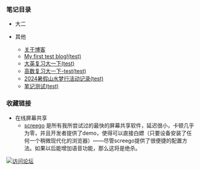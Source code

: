 ### 笔记目录

- 大二

- 其他
  - [关于博客](https://beijiushare.github.io/about.html)
  - [My first test blog!(test)](https://beijiushare.github.io/post/My%20first%20test%20blog%21.html)
  - [大英复习大一下(test)](https://beijiushare.github.io/post/da-ying-fu-xi-da-yi-xia.html)
  - [高数复习大一下-test(test)](https://beijiushare.github.io/post/gao-shu-fu-xi-da-yi-xia--test.html)
  - [2024暑假山水梦行活动记录(test)](https://beijiushare.github.io/post/2024-shu-jia-shan-shui-meng-xing-huo-dong-ji-lu.html)
  - [笔记测试(test)](https://beijiushare.github.io/post/bi-ji-ce-shi.html)

### 收藏链接

- 在线屏幕共享
    - [screego](https://app.screego.net/ "点击访问") 是所有我所尝试过的最快的屏幕共享软件，延迟很小，卡顿几乎为零，并且开发者提供了demo，使得可以直接白嫖（只要设备安装了任何一个稍微现代化的浏览器）——尽管screego提供了很便捷的配置方法。如果以后能增加语音功能，那么这将是绝杀。
    
[![访问论坛](https://beijiushare.github.io/photos/1.png "点击访问论坛参加讨论")](https://beijiuforum.freeflarum.com/)